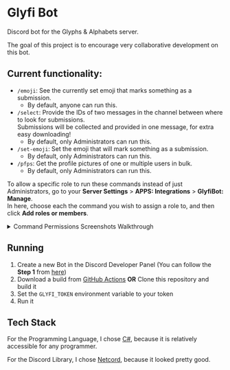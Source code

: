 # Glyfi Bot

Discord bot for the Glyphs & Alphabets server.

The goal of this project is to encourage very collaborative development on this bot.

## Current functionality:

- `/emoji`: See the currently set emoji that marks something as a submission.
  - By default, anyone can run this.
- `/select`: Provide the IDs of two messages in the channel between where to look for submissions.  
  Submissions will be collected and provided in one message, for extra easy downloading!
  - By default, only Administrators can run this.
- `/set-emoji`: Set the emoji that will mark something as a submission.
  - By default, only Administrators can run this.
- `/pfps`: Get the profile pictures of one or multiple users in bulk.
  - By default, only Administrators can run this.

To allow a specific role to run these commands instead of just Administrators,
go to your **Server Settings** > **APPS: Integrations** > **GlyfiBot: Manage**.  
In here, choose each the command you wish to assign a role to, and then click **Add roles or members**.

<details>
<summary>Command Permissions Screenshots Walkthrough</summary>

![](.github/readme_assets/perms-01.png)

![](.github/readme_assets/perms-02.png)

![](.github/readme_assets/perms-03.png)

![](.github/readme_assets/perms-04.png)

![](.github/readme_assets/perms-05.png)

</details>

## Running

1. Create a new Bot in the Discord Developer Panel (You can follow the **Step 1** from [here](https://netcord.dev/guides/getting-started/making-a-bot.html))
2. Download a build from [GitHub Actions](https://github.com/glyphs-fi/GlyfiBot/actions/workflows/build.yml) **OR** Clone this repository and build it
3. Set the `GLYFI_TOKEN` environment variable to your token
4. Run it

## Tech Stack

For the Programming Language, I chose [C#](https://dotnet.microsoft.com/en-us/languages/csharp), because it is relatively accessible for any programmer.

For the Discord Library, I chose [Netcord](https://github.com/NetCordDev/NetCord), because it looked pretty good.

